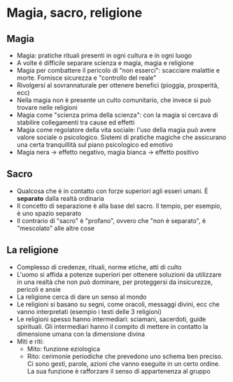 # Magia, sacro, religione

## Magia

- Magia: pratiche rituali presenti in ogni cultura e in ogni luogo
- A volte è difficile separare scienza e magia, magia e religione
- Magia per combattere il pericolo di "non esserci": scacciare malattie e morte. Fornisce sicurezza e "controllo del reale"
- Rivolgersi al sovrannaturale per ottenere benefici (pioggia, prosperità, ecc)
- Nella magia non è presente un culto comunitario, che invece si può trovare nelle religioni
- Magia come "scienza prima della scienza": con la magia si cercava di stabilire collegamenti tra cause ed effetti
- Magia come regolatore della vita sociale: l'uso della magia può avere valore sociale o psicologico. Sistemi di pratiche magiche che assicurano una certa tranquillità sul piano psicologico ed emotivo
- Magia nera → effetto negativo, magia bianca → effetto positivo

## Sacro

- Qualcosa che è in contatto con forze superiori agli esseri umani. È **separato** dalla realtà ordinaria
- Il concetto di separazione è alla base del sacro. Il tempio, per esempio, è uno spazio separato
- Il contrario di "sacro" è "profano", ovvero che "non è separato", è "mescolato" alle altre cose

## La religione

- Complesso di credenze, rituali, norme etiche, atti di culto
- L'uomo si affida a potenze superiori per ottenere soluzioni da utilizzare in una realtà che non può dominare, per proteggersi da insicurezze, pericoli e ansie
- La religione cerca di dare un senso al mondo
- Le religioni si basano su segni, come oracoli, messaggi divini, ecc che vanno interpretati (esempio i testi delle 3 religioni)
- Le religioni spesso hanno intermediari: sciamani, sacerdoti, guide spirituali. Gli intermediari hanno il compito di mettere in contatto la dimensione umana con la dimensione divina
- Miti e riti:
	- Mito: funzione eziologica
	- Rito: cerimonie periodiche che prevedono uno schema ben preciso. Ci sono gesti, parole, azioni che vanno eseguite in un certo ordine. La sua funzione è rafforzare il senso di appartenenza al gruppo